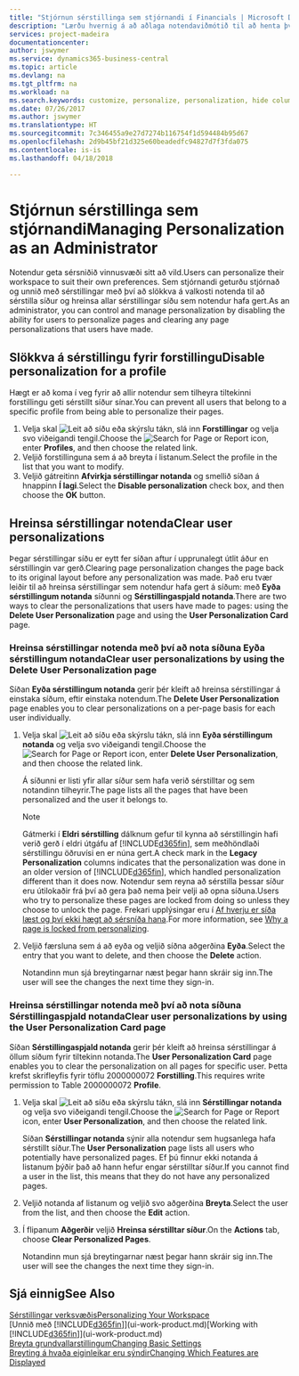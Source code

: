 ```yaml
---
title: "Stjórnun sérstillinga sem stjórnandi í Financials | Microsoft Docs"
description: "Lærðu hvernig á að aðlaga notendaviðmótið til að henta því hvernig þú vinnur."
services: project-madeira
documentationcenter: 
author: jswymer
ms.service: dynamics365-business-central
ms.topic: article
ms.devlang: na
ms.tgt_pltfrm: na
ms.workload: na
ms.search.keywords: customize, personalize, personalization, hide columns, remove fields, move fields
ms.date: 07/26/2017
ms.author: jswymer
ms.translationtype: HT
ms.sourcegitcommit: 7c346455a9e27d7274b116754f1d594484b95d67
ms.openlocfilehash: 2d9b45bf21d325e60beadedfc94827d7f3fda075
ms.contentlocale: is-is
ms.lasthandoff: 04/18/2018

---
```

# <a name="managing-personalization-as-an-administrator"></a><span data-ttu-id="ee802-103">Stjórnun sérstillinga sem stjórnandi</span><span class="sxs-lookup"><span data-stu-id="ee802-103">Managing Personalization as an Administrator</span></span>
<!--NAV in the Web client-->
<span data-ttu-id="ee802-104">Notendur geta sérsniðið vinnusvæði sitt að vild.</span><span class="sxs-lookup"><span data-stu-id="ee802-104">Users can personalize their workspace to suit their own preferences.</span></span> <span data-ttu-id="ee802-105">Sem stjórnandi geturðu stjórnað og unnið með sérstillingar með því að slökkva á valkosti notenda til að sérstilla síður og hreinsa allar sérstillingar síðu sem notendur hafa gert.</span><span class="sxs-lookup"><span data-stu-id="ee802-105">As an administrator, you can control and manage personalization by disabling the ability for users to personalize pages and clearing any page personalizations that users have made.</span></span>

## <a name="disable-personalization-for-a-profile"></a><span data-ttu-id="ee802-106">Slökkva á sérstillingu fyrir forstillingu</span><span class="sxs-lookup"><span data-stu-id="ee802-106">Disable personalization for a profile</span></span>
<span data-ttu-id="ee802-107">Hægt er að koma í veg fyrir að allir notendur sem tilheyra tiltekinni forstillingu geti sérstillt síður sínar.</span><span class="sxs-lookup"><span data-stu-id="ee802-107">You can prevent all users that belong to a specific profile from being able to personalize their pages.</span></span>
1.  <span data-ttu-id="ee802-108">Velja skal ![Leit að síðu eða skýrslu](media/ui-search/search_small.png "Leit að síðu eða skýrslu táknið") tákn, slá inn **Forstillingar** og velja svo viðeigandi tengil.</span><span class="sxs-lookup"><span data-stu-id="ee802-108">Choose the ![Search for Page or Report](media/ui-search/search_small.png "Search for Page or Report icon") icon, enter **Profiles**, and then choose the related link.</span></span>
2.  <span data-ttu-id="ee802-109">Veljið forstillinguna sem á að breyta í listanum.</span><span class="sxs-lookup"><span data-stu-id="ee802-109">Select the profile in the list that you want to modify.</span></span>
3. <span data-ttu-id="ee802-110">Veljið gátreitinn **Afvirkja sérstillingar notanda** og smellið síðan á hnappinn **Í lagi**.</span><span class="sxs-lookup"><span data-stu-id="ee802-110">Select the **Disable personalization** check box, and then choose the **OK** button.</span></span>

## <a name="clear-user-personalizations"></a><span data-ttu-id="ee802-111">Hreinsa sérstillingar notenda</span><span class="sxs-lookup"><span data-stu-id="ee802-111">Clear user personalizations</span></span>

<span data-ttu-id="ee802-112">Þegar sérstillingar síðu er eytt fer síðan aftur í upprunalegt útlit áður en sérstillingin var gerð.</span><span class="sxs-lookup"><span data-stu-id="ee802-112">Clearing page personalization changes the page back to its original layout before any personalization was made.</span></span> <span data-ttu-id="ee802-113">Það eru tvær leiðir til að hreinsa sérstillingar sem notendur hafa gert á síðum: með **Eyða sérstillingum notanda** síðunni og **Sérstillingaspjald notanda**.</span><span class="sxs-lookup"><span data-stu-id="ee802-113">There are two ways to clear the personalizations that users have made to pages: using the **Delete User Personalization** page and using the **User Personalization Card** page.</span></span>

### <a name="clear-user-personalizations-by-using-the-delete-user-personalization-page"></a><span data-ttu-id="ee802-114">Hreinsa sérstillingar notenda með því að nota síðuna Eyða sérstillingum notanda</span><span class="sxs-lookup"><span data-stu-id="ee802-114">Clear user personalizations by using the Delete User Personalization page</span></span>

<span data-ttu-id="ee802-115">Síðan **Eyða sérstillingum notanda** gerir þér kleift að hreinsa sérstillingar á einstaka síðum, eftir einstaka notendum.</span><span class="sxs-lookup"><span data-stu-id="ee802-115">The **Delete User Personalization** page enables you to clear personalizations on a per-page basis for each user individually.</span></span>

1.  <span data-ttu-id="ee802-116">Velja skal ![Leit að síðu eða skýrslu](media/ui-search/search_small.png "Leit að síðu eða skýrslu táknið") tákn, slá inn **Eyða sérstillingum notanda** og velja svo viðeigandi tengil.</span><span class="sxs-lookup"><span data-stu-id="ee802-116">Choose the ![Search for Page or Report](media/ui-search/search_small.png "Search for Page or Report icon") icon, enter **Delete User Personalization**, and then choose the related link.</span></span>

    <span data-ttu-id="ee802-117">Á síðunni er listi yfir allar síður sem hafa verið sérstilltar og sem notandinn tilheyrir.</span><span class="sxs-lookup"><span data-stu-id="ee802-117">The page lists all the pages that have been personalized and the user it belongs to.</span></span>

    >[!NOTE]
    > <span data-ttu-id="ee802-118">Gátmerki í **Eldri sérstilling** dálknum gefur til kynna að sérstillingin hafi verið gerð í eldri útgáfu af [!INCLUDE[d365fin](includes/d365fin_md.md)], sem meðhöndlaði sérstillingu öðruvísi en er núna gert.</span><span class="sxs-lookup"><span data-stu-id="ee802-118">A check mark in the **Legacy Personalization** columns indicates that the personalization was done in an older version of [!INCLUDE[d365fin](includes/d365fin_md.md)], which handled personalization different than it does now.</span></span> <span data-ttu-id="ee802-119">Notendur sem reyna að sérstilla þessar síður eru útilokaðir frá því að gera það nema þeir velji að opna síðuna.</span><span class="sxs-lookup"><span data-stu-id="ee802-119">Users who try to personalize these pages are locked from doing so unless they choose to unlock the page.</span></span> <span data-ttu-id="ee802-120">Frekari upplýsingar eru í [Af hverju er síða læst og því ekki hægt að sérsníða hana](ui-personalization-locked.md).</span><span class="sxs-lookup"><span data-stu-id="ee802-120">For more information, see [Why a page is locked from personalizing](ui-personalization-locked.md).</span></span>

2. <span data-ttu-id="ee802-121">Veljið færsluna sem á að eyða og veljið síðna aðgerðina **Eyða**.</span><span class="sxs-lookup"><span data-stu-id="ee802-121">Select the entry that you want to delete, and then choose the **Delete** action.</span></span>

    <span data-ttu-id="ee802-122">Notandinn mun sjá breytingarnar næst þegar hann skráir sig inn.</span><span class="sxs-lookup"><span data-stu-id="ee802-122">The user will see the changes the next time they sign-in.</span></span>

### <a name="clear-user-personalizations-by-using-the-user-personalization-card-page"></a><span data-ttu-id="ee802-123">Hreinsa sérstillingar notenda með því að nota síðuna Sérstillingaspjald notanda</span><span class="sxs-lookup"><span data-stu-id="ee802-123">Clear user personalizations by using the User Personalization Card page</span></span>

<span data-ttu-id="ee802-124">Síðan **Sérstillingaspjald notanda** gerir þér kleift að hreinsa sérstillingar á öllum síðum fyrir tiltekinn notanda.</span><span class="sxs-lookup"><span data-stu-id="ee802-124">The **User Personalization Card** page enables you to clear the personalization on all pages for specific user.</span></span> <span data-ttu-id="ee802-125">Þetta krefst skrifleyfis fyrir töflu 2000000072 **Forstilling**.</span><span class="sxs-lookup"><span data-stu-id="ee802-125">This requires write permission to Table 2000000072 **Profile**.</span></span>

1.  <span data-ttu-id="ee802-126">Velja skal ![Leit að síðu eða skýrslu](media/ui-search/search_small.png "Leit að síðu eða skýrslu táknið") tákn, slá inn **Sérstillingar notanda** og velja svo viðeigandi tengil.</span><span class="sxs-lookup"><span data-stu-id="ee802-126">Choose the ![Search for Page or Report](media/ui-search/search_small.png "Search for Page or Report icon") icon, enter **User Personalization**, and then choose the related link.</span></span>

    <span data-ttu-id="ee802-127">Síðan **Sérstillingar notanda** sýnir alla notendur sem hugsanlega hafa sérstillt síður.</span><span class="sxs-lookup"><span data-stu-id="ee802-127">The **User Personalization** page lists all users who potentially have personalized pages.</span></span> <span data-ttu-id="ee802-128">Ef þú finnur ekki notanda á listanum þýðir það að hann hefur engar sérstilltar síður.</span><span class="sxs-lookup"><span data-stu-id="ee802-128">If you cannot find a user in the list, this means that they do not have any personalized pages.</span></span>

2. <span data-ttu-id="ee802-129">Veljið notanda af listanum og veljið svo aðgerðina **Breyta**.</span><span class="sxs-lookup"><span data-stu-id="ee802-129">Select the user from the list, and then choose the **Edit** action.</span></span>

3.  <span data-ttu-id="ee802-130">Í flipanum **Aðgerðir** veljið **Hreinsa sérstilltar síður**.</span><span class="sxs-lookup"><span data-stu-id="ee802-130">On the **Actions** tab, choose **Clear Personalized Pages**.</span></span>

    <span data-ttu-id="ee802-131">Notandinn mun sjá breytingarnar næst þegar hann skráir sig inn.</span><span class="sxs-lookup"><span data-stu-id="ee802-131">The user will see the changes the next time they sign-in.</span></span>

## <a name="see-also"></a><span data-ttu-id="ee802-132">Sjá einnig</span><span class="sxs-lookup"><span data-stu-id="ee802-132">See Also</span></span>
[<span data-ttu-id="ee802-133">Sérstillingar verksvæðis</span><span class="sxs-lookup"><span data-stu-id="ee802-133">Personalizing Your Workspace</span></span>](ui-personalization-user.md)  
<span data-ttu-id="ee802-134">[Unnið með [!INCLUDE[d365fin](includes/d365fin_md.md)]](ui-work-product.md)</span><span class="sxs-lookup"><span data-stu-id="ee802-134">[Working with [!INCLUDE[d365fin](includes/d365fin_md.md)]](ui-work-product.md)</span></span>  
[<span data-ttu-id="ee802-135">Breyta grundvallarstillingum</span><span class="sxs-lookup"><span data-stu-id="ee802-135">Changing Basic Settings</span></span>](ui-change-basic-settings.md)  
[<span data-ttu-id="ee802-136">Breyting á hvaða eiginleikar eru sýndir</span><span class="sxs-lookup"><span data-stu-id="ee802-136">Changing Which Features are Displayed</span></span>](ui-experiences.md)  

